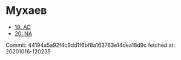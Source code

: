 # Мухаев
- [19: AC](19.md)
- [20: NA](20.md)

Commit: 44194a5a92f4c9dd1f6bf8a163763e14dea18d9c
 fetched at: 20201016-120235
